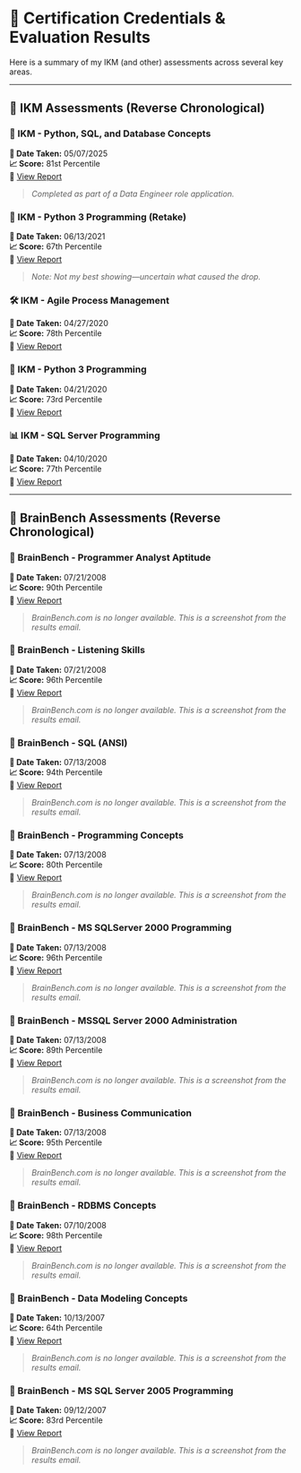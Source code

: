 # 🏅 Certification Credentials & Evaluation Results

Here is a summary of my IKM (and other) assessments across several key areas.

---

## 🧪 IKM Assessments (Reverse Chronological)

### 🧠 IKM - Python, SQL, and Database Concepts  
**📅 Date Taken:** 05/07/2025  
**📈 Score:** 81st Percentile  
📄 [View Report](test_results/IKM20250505_PythonSQLDatabaseConcepts.pdf)  
> _Completed as part of a Data Engineer role application._

### 🐍 IKM - Python 3 Programming (Retake)  
**📅 Date Taken:** 06/13/2021  
**📈 Score:** 67th Percentile  
📄 [View Report](test_results/IKM20210613_Python3Programming.pdf)  
> _Note: Not my best showing—uncertain what caused the drop._

### 🛠 IKM - Agile Process Management  
**📅 Date Taken:** 04/27/2020  
**📈 Score:** 78th Percentile  
📄 [View Report](test_results/IKM20200427_AgileProcessManagement.pdf)

### 🐍 IKM - Python 3 Programming  
**📅 Date Taken:** 04/21/2020  
**📈 Score:** 73rd Percentile  
📄 [View Report](test_results/IKM20200421_Python3Programming.pdf)

### 📊 IKM - SQL Server Programming  
**📅 Date Taken:** 04/10/2020  
**📈 Score:** 77th Percentile  
📄 [View Report](test_results/IKM20200410_SQLServerProgramming.pdf)

---

## 🧠 BrainBench Assessments (Reverse Chronological)

### 🧠 BrainBench - Programmer Analyst Aptitude  
**📅 Date Taken:** 07/21/2008  
**📈 Score:** 90th Percentile  
📄 [View Report](test_results/BrainBench_ProgrammerAnalystAptitude_20080721.png)  
> _BrainBench.com is no longer available. This is a screenshot from the results email._

### 🧠 BrainBench - Listening Skills  
**📅 Date Taken:** 07/21/2008  
**📈 Score:** 96th Percentile  
📄 [View Report](test_results/BrainBench_ListeningSkills_20080721.png)  
> _BrainBench.com is no longer available. This is a screenshot from the results email._

### 🧠 BrainBench - SQL (ANSI)  
**📅 Date Taken:** 07/13/2008  
**📈 Score:** 94th Percentile  
📄 [View Report](test_results/BrainBench_SQL(ANSI)_20080713.png)  
> _BrainBench.com is no longer available. This is a screenshot from the results email._

### 🧠 BrainBench - Programming Concepts  
**📅 Date Taken:** 07/13/2008  
**📈 Score:** 80th Percentile  
📄 [View Report](test_results/BrainBench_ProgrammingConcepts_20080713.png)  
> _BrainBench.com is no longer available. This is a screenshot from the results email._

### 🧠 BrainBench - MS SQLServer 2000 Programming  
**📅 Date Taken:** 07/13/2008  
**📈 Score:** 96th Percentile  
📄 [View Report](test_results/BrainBench_MSSQLServer2000Programming_20080713.png)  
> _BrainBench.com is no longer available. This is a screenshot from the results email._

### 🧠 BrainBench - MSSQL Server 2000 Administration  
**📅 Date Taken:** 07/13/2008  
**📈 Score:** 89th Percentile  
📄 [View Report](test_results/BrainBench_MSSQLServer2000Administration_20080713.png)  
> _BrainBench.com is no longer available. This is a screenshot from the results email._

### 🧠 BrainBench - Business Communication  
**📅 Date Taken:** 07/13/2008  
**📈 Score:** 95th Percentile  
📄 [View Report](test_results/BrainBench_BusinessCommunication_20080713.png)  
> _BrainBench.com is no longer available. This is a screenshot from the results email._

### 🧠 BrainBench - RDBMS Concepts  
**📅 Date Taken:** 07/10/2008  
**📈 Score:** 98th Percentile  
📄 [View Report](test_results/BrainBench_RDBMSConcepts_20080710.png)  
> _BrainBench.com is no longer available. This is a screenshot from the results email._

### 🧠 BrainBench - Data Modeling Concepts  
**📅 Date Taken:** 10/13/2007  
**📈 Score:** 64th Percentile  
📄 [View Report](test_results/BrainBench_DataModelingConcepts_20071003.png)  
> _BrainBench.com is no longer available. This is a screenshot from the results email._

### 🧠 BrainBench - MS SQL Server 2005 Programming  
**📅 Date Taken:** 09/12/2007  
**📈 Score:** 83rd Percentile  
📄 [View Report](test_results/BrainBench_MSSQLServer2005Programming_20070912.png)  
> _BrainBench.com is no longer available. This is a screenshot from the results email._
